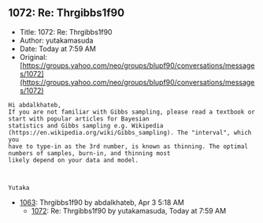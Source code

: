 ## 1072: Re: Thrgibbs1f90

- Title: 1072: Re: Thrgibbs1f90
- Author: yutakamasuda
- Date: Today at 7:59 AM
- Original: [https://groups.yahoo.com/neo/groups/blupf90/conversations/messages/1072](https://groups.yahoo.com/neo/groups/blupf90/conversations/messages/1072)

```
Hi abdalkhateb,
If you are not familiar with Gibbs sampling, please read a textbook or start with popular articles for Bayesian
statistics and Gibbs sampling e.g. Wikipedia (https://en.wikipedia.org/wiki/Gibbs_sampling). The "interval", which you
have to type-in as the 3rd number, is known as thinning. The optimal numbers of samples, burn-in, and thinning most
likely depend on your data and model. 



Yutaka
```

- [1063](1063.md): Thrgibbs1f90 by abdalkhateb, Apr 3 5:18 AM
    - [1072](1072.md): Re: Thrgibbs1f90 by yutakamasuda, Today at 7:59 AM
